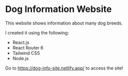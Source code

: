 # Dog Information Website

This website shows information about many dog breeds.

I created it using the following:

- React.js
- React Router 6
- Tailwind CSS
- Node.js

Go to https://dog-info-site.netlify.app/ to access the site!
